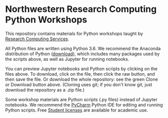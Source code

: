 # Northwestern Research Computing Python Workshops

This repository contains materials for Python workshops taught by [Research Computing Services](http://www.it.northwestern.edu/research/).

All Python files are written using Python 3.6.  We recommend the Anaconda distribution of Python ([download](https://www.continuum.io/downloads)), which includes many packages used by the scripts above, as well as Jupyter for running notebooks.

You can preview Jupyter notebooks and Python scripts by clicking on the files above. To download, click on the file, then click the raw button, and then save the file. Or download the whole repository: see the green Clone or Download button above.  (Cloning uses git; if you don't know git, just download the repository as a .zip file.)

Some workshop materials are Python scripts (.py files) instead of Jupyter notebooks.  We recommend the [PyCharm](https://www.jetbrains.com/pycharm/) Python IDE for editing and running Python scripts.  Free [Student licenses](https://www.jetbrains.com/student/) are available for academic use. 
